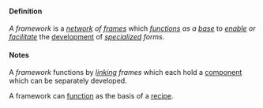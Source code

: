 #### Definition

*A framework* is a *[network](https://github.com/gcassel/Modular-Organization-Terminology/blob/master/terms/network.md) of [frames](https://github.com/gcassel/Modular-Organization-Terminology/blob/master/terms/frame.md)* which *[functions](https://github.com/gcassel/Modular-Organization-Terminology/blob/master/terms/function.md) as a [base](https://github.com/gcassel/Modular-Organization-Terminology/blob/master/terms/base.md)* to *[enable](https://github.com/gcassel/Modular-Organization-Terminology/blob/master/terms/enable.md) or [facilitate](https://github.com/gcassel/Modular-Organization-Terminology/blob/master/terms/facilitate.md)* the [development](https://github.com/gcassel/Modular-Organization-Terminology/blob/master/terms/develop.md) of *[specialized](https://github.com/gcassel/Modular-Organization-Terminology/blob/master/terms/specialize.md) forms*.

#### Notes

A *framework* functions by *[linking](https://github.com/gcassel/Modular-Organization-Terminology/blob/master/terms/link.md) frames* which each hold a [component](https://github.com/gcassel/Modular-Organization-Terminology/blob/master/terms/component.md) which can be separately developed.

A framework can [function](https://github.com/gcassel/Modular-Organization-Terminology/blob/master/terms/function.md) as the basis of a [recipe](https://github.com/gcassel/Modular-Organization-Terminology/blob/master/terms/recipe.md).
